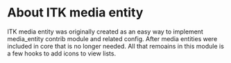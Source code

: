 # About ITK media entity

ITK media entity was originally created as an easy way to implement media_entity
contrib module and related config. After media entities were included in core 
that is no longer needed. All that remoains in this module is a few hooks to add
icons to view lists.

